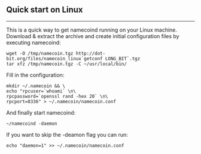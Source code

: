 ## Quick start on Linux
***
This is a quick way to get namecoind running on your Linux machine.
Download & extract the archive and create initial configuration files by executing namecoind:


```Shell
wget -O /tmp/namecoin.tgz http://dot-bit.org/files/namecoin_linux`getconf LONG_BIT`.tgz
tar xfz /tmp/namecoin.tgz -C ~/usr/local/bin/
```

Fill in the configuration:

```
mkdir ~/.namecoin && \
echo "rpcuser=`whoami` \n\
rpcpassword=`openssl rand -hex 20` \n\
rpcport=8336" > ~/.namecoin/namecoin.conf
```

And finally start namecoind:

`~/namecoind -daemon`

If you want to skip the -deamon flag you can run:

`echo "daemon=1" >> ~/.namecoin/namecoin.conf`
